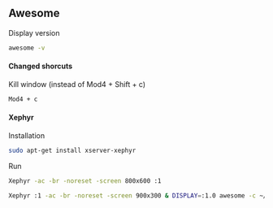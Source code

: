 Awesome
---
Display version
```sh
awesome -v
```
#### Changed shorcuts
Kill window (instead of Mod4 + Shift + c)
```sh
Mod4 + c
```

#### Xephyr
Installation
```sh
sudo apt-get install xserver-xephyr
```
Run
```sh
Xephyr -ac -br -noreset -screen 800x600 :1
```

```sh
Xephyr :1 -ac -br -noreset -screen 900x300 & DISPLAY=:1.0 awesome -c ~/.config/awesome/rc.test.lua &
```
